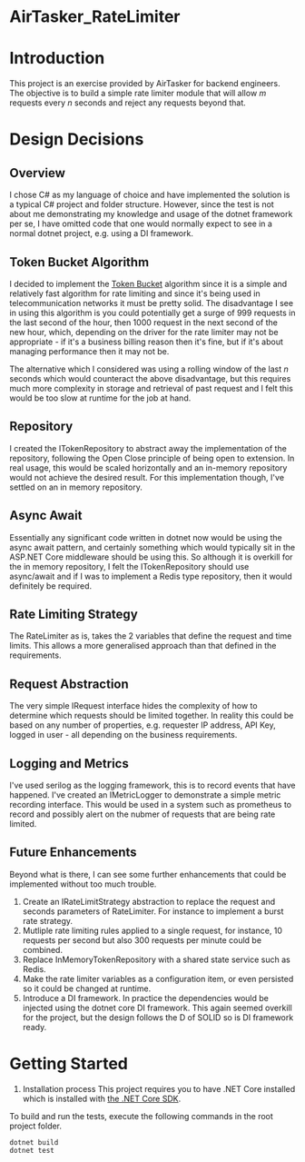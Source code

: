 # AirTasker_RateLimiter

# Introduction 
This project is an exercise provided by AirTasker for backend engineers.  The objective is to build a simple rate limiter module that will allow *m* requests every *n* seconds and reject any requests beyond that.

# Design Decisions
## Overview
I chose C# as my language of choice and have implemented the solution is a typical C# project and folder structure.  However, since the test is not about me demonstrating my knowledge and usage of the dotnet framework per se, I have omitted code that one would normally expect to see in a normal dotnet project, e.g. using a DI framework.

## Token Bucket Algorithm
I decided to implement the [Token Bucket](https://en.wikipedia.org/wiki/Token_bucket) algorithm since it is a simple and relatively fast algorithm for rate limiting and since it's being used in telecommunication networks it must be pretty solid.  The disadvantage I see in using this algorithm is you could potentially get a surge of 999 requests in the last second of the hour, then 1000 request in the next second of the new hour, which, depending on the driver for the rate limiter may not be appropriate - if it's a business billing reason then it's fine, but if it's about managing performance then it may not be.

The alternative which I considered was using a rolling window of the last *n* seconds which would counteract the above disadvantage, but this requires much more complexity in storage and retrieval of past request and I felt this would be too slow at runtime for the job at hand.

## Repository
I created the ITokenRepository to abstract away the implementation of the repository, following the Open Close principle of being open to extension.  In real usage, this would be scaled horizontally and an in-memory repository would not achieve the desired result.  For this implementation though, I've settled on an in memory repository.

## Async Await
Essentially any significant code written in dotnet now would be using the async await pattern, and certainly something which would typically sit in the ASP.NET Core middleware should be using this.  So although it is overkill for the in memory repository, I felt the ITokenRepository should use async/await  and if I was to implement a Redis type repository, then it would definitely be required.

## Rate Limiting Strategy
The RateLimiter as is, takes the 2 variables that define the request and time limits.  This allows a more generalised approach than that defined in the requirements.  

## Request Abstraction
The very simple IRequest interface hides the complexity of how to determine which requests should be limited together.  In reality this could be based on any number of properties, e.g. requester IP address, API Key, logged in user - all depending on the business requirements.

## Logging and Metrics
I've used serilog as the logging framework, this is to record events that have happened.
I've created an IMetricLogger to demonstrate a simple metric recording interface.  This would be used in a system such as prometheus to record and possibly alert on the nubmer of requests that are being rate limited.

## Future Enhancements
Beyond what is there, I can see some further enhancements that could be implemented without too much trouble.

1. Create an IRateLimitStrategy abstraction to replace the request and seconds parameters of RateLimiter.  For instance to implement a burst rate strategy.
2. Mutliple rate limiting rules applied to a single request, for instance, 10 requests per second but also 300 requests per minute could be combined.
3. Replace InMemoryTokenRepository with a shared state service such as Redis.
4. Make the rate limiter variables as a configuration item, or even persisted so it could be changed at runtime.
5. Introduce a DI framework.  In practice the dependencies would be injected using the dotnet core DI framework.  This again seemed overkill for the project, but the design follows the D of SOLID so is DI framework ready.

# Getting Started
1.	Installation process
This project requires you to have .NET Core installed which is installed with [the .NET Core SDK](https://www.microsoft.com/net/download).

To build and run the tests, execute the following commands in the root project folder.
```console
dotnet build
dotnet test
```
